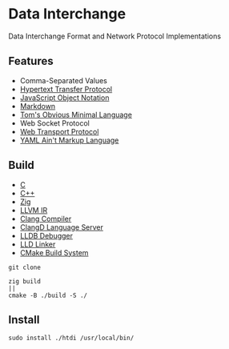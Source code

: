 [C Language]: https://learn.microsoft.com/en-us/cpp/c-language/
[CC Language]: https://learn.microsoft.com/en-us/cpp/cpp/
[Clang]: https://clang.llvm.org/
[ClangD]: https://clangd.llvm.org/
[CMake]: https://cmake.org/
[CommonMark]:https://commonmark.org/
[HTTP]: https://developer.mozilla.org/en-US/docs/Web/HTTP
[JSON]: https://www.json.org/json-en.html
[LLVM]: https://llvm.org/
[LLDB]: https://lldb.llvm.org/
[LLD]: https://lld.llvm.org/
[TOML]: https://toml.io/en/
[Web Transport]: https://w3c.github.io/webtransport/
[YAML]: https://yaml.org/
[Zig Language]: https://ziglang.org/

# Data Interchange

Data Interchange Format and Network Protocol Implementations

## Features

- Comma-Separated Values
- [Hypertext Transfer Protocol][HTTP]
- [JavaScript Object Notation][JSON]
- [Markdown][CommonMark]
- [Tom's Obvious Minimal Language][TOML]
- Web Socket Protocol
- [Web Transport Protocol][Web Transport]
- [YAML Ain't Markup Language][YAML]

## Build

- [C][C Language]
- [C++][CC Language]
- [Zig][Zig Language]
- [LLVM IR][LLVM]
- [Clang Compiler][Clang]
- [ClangD Language Server][ClangD]
- [LLDB Debugger][LLDB]
- [LLD Linker][LLD]
- [CMake Build System][CMake]

```shell
git clone

zig build
||
cmake -B ./build -S ./
```

## Install

```shell
sudo install ./htdi /usr/local/bin/
```
